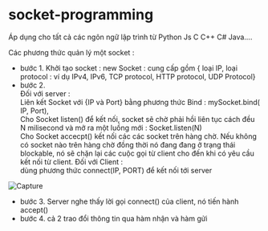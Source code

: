 # socket-programming
Áp dụng cho tất cả các ngôn ngữ lập trình từ Python Js C C++ C# Java....  

Các phương thức quản lý một socket :  
- bước 1. Khởi tạo socket : new Socket : cung cấp gồm { loại IP, loại protocol : ví dụ IPv4, IPv6, TCP protocol, HTTP protocol, UDP Protocol}
- bước 2.  
Đối với server :  
Liên kết Socket với {IP và Port} bằng phương thức Bind : mySocket.bind( IP, Port),  
Cho Socket listen() để kết nối, socket sẽ chờ phải hồi liên tục cách đều N milisecond và mở ra một luồng mới : Socket.listen(N)  
Cho Socket accecpt() kết nối các các socket trên hàng chờ. Nếu không có socket nào trên hàng chờ đồng thời nó đang đang ở trạng thái blockable, 
nó sẽ chặn lại các cuộc gọi từ client cho đến khi có yêu cầu kết nối từ client.
Đối với Client :  
dùng phương thức connect(IP, PORT) để kết nối tới server  

![Capture](https://user-images.githubusercontent.com/86332370/162412078-66ab5301-ffbd-445a-8996-946bf48d82d3.PNG)
 

- bước 3. Server nghe thấy lời gọi connect() của client, nó tiến hành accept()
- bước 4. cả 2 trao đổi thông tin qua hàm nhận và hàm gửi
